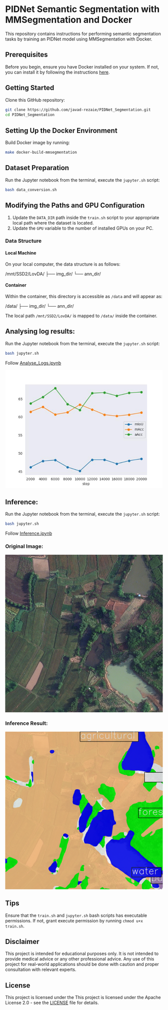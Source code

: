 # PIDNet Semantic Segmentation with MMSegmentation and Docker

This repository contains instructions for performing semantic segmentation tasks by training an PIDNet model using MMSegmentation with Docker.

## Prerequisites

Before you begin, ensure you have Docker installed on your system. If not, you can install it by following the instructions [here](https://docs.docker.com/get-docker/).

## Getting Started

Clone this GitHub repository:

```bash
git clone https://github.com/javad-rezaie/PIDNet_Segmentation.git
cd PIDNet_Segmentation
```

## Setting Up the Docker Environment


Build Docker image by running:

```bash
make docker-build-mmsegmentation
```

## Dataset Preparation

Run the Jupyter notebook from the terminal, execute the `jupyter.sh` script:

```bash
bash data_conversion.sh
```


## Modifying the Paths and GPU Configuration

1. Update the `DATA_DIR` path inside the `train.sh` script to your appropriate local path where the dataset is located.
2. Update the `GPU` variable to the number of installed GPUs on your PC.

### Data Structure

#### Local Machine

On your local computer, the data structure is as follows:

/mnt/SSD2/LovDA/ ├── img_dir/  └── ann_dir/


#### Container

Within the container, this directory is accessible as `/data` and will appear as:

/data/ ├── img_dir/  └── ann_dir/


The local path `/mnt/SSD2/LovDA/` is mapped to `/data/` inside the container.

## Analysing log results:
Run the Jupyter notebook from the terminal, execute the `jupyter.sh` script:

```bash
bash jupyter.sh
```
Follow [Analyse_Logs.ipynb](./notebooks/Analyse_Logs.ipynb)

![mAP](./notebooks/results.jpg)

## Inference:
Run the Jupyter notebook from the terminal, execute the `jupyter.sh` script:

```bash
bash jupyter.sh
```
Follow [Inference.ipynb](./notebooks/Inference.ipynb) 

### Original Image:
![Original Image](./notebooks/vis/orig/5080.png)

### Inference Result:
![Inference Results](./notebooks/vis/vis/5080.png)
## Tips
Ensure that the `train.sh` and  `jupyter.sh` bash scripts has executable permissions. If not, grant execute permission by running `chmod u+x train.sh`.

## Disclaimer

This project is intended for educational purposes only. It is not intended to provide medical advice or any other professional advice. Any use of this project for real-world applications should be done with caution and proper consultation with relevant experts.

## License

This project is licensed under the This project is licensed under the Apache License 2.0 - see the [LICENSE](LICENSE) file for details.
